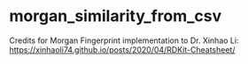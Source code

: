 # morgan_similarity_from_csv
Credits for Morgan Fingerprint implementation to Dr. Xinhao Li: https://xinhaoli74.github.io/posts/2020/04/RDKit-Cheatsheet/

